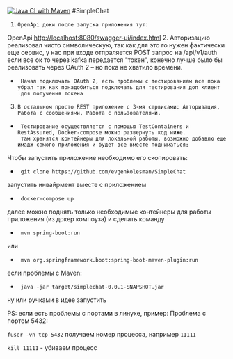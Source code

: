 [![Java CI with Maven](https://github.com/evgenkolesman/SimpleChat/actions/workflows/maven.yml/badge.svg)](https://github.com/evgenkolesman/SimpleChat/actions/workflows/maven.yml)
#SimpleChat

1.     OpenApi доки после запуска приложения тут: 

OpenApi
        <http://localhost:8080/swagger-ui/index.html>
2.     Авторизацию реализовал чисто символическую, так как для это го нужен фактически еще сервис,
       у нас при входе отпраляется POST запрос на /api/v1/auth если все ок то через kafka передается "токен",
       конечно лучше было бы реализовать через OAuth 2 – но пока не хватило времени. 
-      Начал подключать OAuth 2, есть проблемы с тестированием все пока убрал так как понадобиться подключать для тестирования доп клиент
       для получения токена

3.     В остальном просто REST приложение с 3-мя сервисами: Авторизация, Работа с сообщениями, Работа с пользователями.
-      Тестирование осуществляется с помощью TestContainers и RestAssured, Docker-compose можно развернуть код ниже.
       там хранятся контейнеры для локальной работы, возможно добавлю еще имадж самого приложения и будет все вместе подниматься;

Чтобы запустить приложение необходимо его скопировать: 
-      git clone https://github.com/evgenkolesman/SimpleChat
запустить инвайрмент вместе с приложением 
-      docker-compose up

далее можно поднять только необходимые контейнеры для работы приложения (из докер компоуза) и сделать команду
-      mvn spring-boot:run 

или 
-      mvn org.springframework.boot:spring-boot-maven-plugin:run

если проблемы с Maven:
-      java -jar target/simplechat-0.0.1-SNAPSHOT.jar

ну или ручками в идее запустить

PS: если есть проблемы с портами в линухе, пример:
Проблема с портом 5432:

`fuser -vn tcp 5432`
получаем номер процесса, например `11111`

`kill 11111` - убиваем процесс
